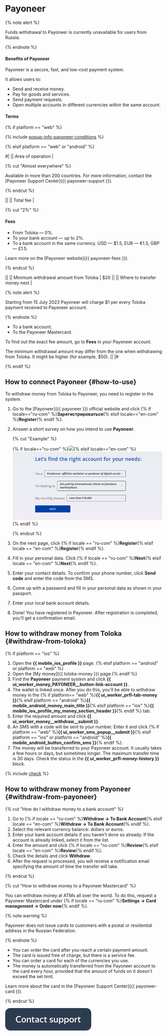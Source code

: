 # Payoneer

{% note alert %}

Funds withdrawal to Payoneer is currently unavailable for users from Russia.

{% endnote %}

#### Benefits of Payoneer

Payoneer is a secure, fast, and low-cost payment system.

It allows users to:

- Send and receive money.
- Pay for goods and services.
- Send payment requests.
- Open multiple accounts in different currencies within the same account.

#### Terms

{% if platform == "web" %}

{% include [popup-info-payoneer-conditions](../_includes/pay/popup-info/id-popup-info/payoneer-conditions.md) %}

{% elsif platform == "web" or "android" %}

#|
|| Area of operation |

{% cut "Almost everywhere" %}

Available in more than 200 countries. For more information, contact the [Payoneer Support Center]({{ payoneer-support }}).

{% endcut %}

||
|| Total fee |

{% cut "2%" %}

#### Fees

- From Toloka — 0%.
- To your bank account — up to 2%.
- To a bank account in the same currency. USD — $1.5, EUR — €1.5, GBP — £1.5.

Learn more on the [Payoneer website]({{ payoneer-fees }}).

{% endcut %}

||
|| Minimum withdrawal amount from Toloka | $20 ||
|| Where to transfer money next |

{% note alert %}

Starting from 15 July 2023 Payoneer will charge $1 per every Toloka payment received to Payoneer account.

{% endnote %}

 - To a bank account.
 - To the Payoneer Mastercard.

To find out the exact fee amount, go to **Fees** in your Payoneer account.

The minimum withdrawal amount may differ from the one when withdrawing from Toloka. It might be higher (for example, $50). ||
|#

{% endif %}

## How to connect Payoneer {#how-to-use}

To withdraw money from Toloka to Payoneer, you need to register in the system.

1. Go to the [Payoneer]({{ payoneer }}) official website and click {% if locale=="ru-com" %}**Зарегистрироваться**{% elsif locale=="en-com" %}**Register**{% endif %}.
1. Answer a short survey on how you intend to use **Payoneer**.

    {% cut "Example" %}

    {% if locale=="ru-com" %}![](../assets/Payoneer/Payoneer-registration_rus_1.png){% elsif locale=="en-com" %}![](../assets/Payoneer/Payoneer-registration_en_1.png){% endif %}

    {% endcut %}

1. On the next page, click {% if locale == "ru-com" %}**Register**{% elsif locale == "en-com" %}**Register**{% endif %}.
1. Fill in your personal data. Click {% if locale == "ru-com" %}**Next**{% elsif locale == "en-com" %}**Next**{% endif %}.
1. Enter your contact details. To confirm your phone number, click **Send code** and enter the code from the SMS.
1. Come up with a password and fill in your personal data as shown in your passport.
1. Enter your local bank account details.
1. Done! You have registered in Payoneer. After registration is completed, you'll get a confirmation email.


## How to withdraw money from Toloka {#withdraw-from-toloka}

{% if platform == "ios" %}
1. Open the **{{ mobile_ios_profile }}** page.
   {% elsif platform == "android" or platform == "web" %}
1. Open the [My money]({{ toloka-money }}) page.{% endif %}
1. Find the **Payoneer** payment system and click **{{ ui_worker_money_PAYONEER__button-link-account }}**.
1. The wallet is linked once. After you do this, you'll be able to withdraw money in the {% if platform== "web" %}**{{ ui_worker_prfl-tab-money }}**{% elsif platform == "android" %}**{{ mobile_android_money_main_title }}**{% elsif platform == "ios" %}**{{ mobile_ios_profile_my_money_section_header }}**{% endif %} tab.
1. Enter the required amount and click **{{ ui_worker_money__withdraw__submit }}**.
1. An SMS with a code will be sent to your number. Enter it and click {% if platform == "web" %}**{{ ui_worker_sms_popup__submit }}**{% elsif platform == "ios" or platform == "android" %}**{{ mobile_android_button_confirm_sms }}**{% endif %}.
1. The money will be transferred to your Payoneer account. It usually takes a few hours or days, but sometimes longer. The maximum transfer time is 30 days. Check the status in the **{{ ui_worker_prfl-money-history }}** block.

{% include [check](../_includes/pay/about/check.md) %}


## How to withdraw money from Payoneer {#withdraw-from-payoneer}

{% cut "How do I withdraw money to a bank account" %}

1. Go to {% if locale == "ru-com" %}**Withdraw → To Bank Account**{% elsif locale == "en-com" %}**Withdraw → To Bank Account**{% endif %}.
1. Select the relevant currency balance: dollars or euros.
1. Enter your bank account details if you haven't done so already. If the account is already linked, select it from the list.
1. Enter the amount and click {% if locale == "ru-com" %}**Review**{% elsif locale == "en-com" %}**Review**{% endif %}.
1. Check the details and click **Withdraw**.
1. After the request is processed, you will receive a notification email specifying the amount of time the transfer will take.

{% endcut %}

{% cut "How to withdraw money to a Payoneer Mastercard" %}

You can withdraw money at ATMs all over the world. To do this, request a Payoneer Mastercard under {% if locale == "ru-com" %}**Settings → Card management → Order now**{% endif %}.

{% note warning %}

Payoneer does not issue cards to customers with a postal or residential address in the Russian Federation.

{% endnote %}

- You can order the card after you reach a certain payment amount.
- The card is issued free of charge, but there is a service fee.
- You can order a card for each of the currencies you use.
- The money is automatically transferred from the Payoneer account to the card every hour, provided that the amount of funds on it doesn't exceed the set limit.

Learn more about the card in the [Payoneer Support Center]({{ payoneer-card }}).

{% endcut %}

[![](../assets/buttons/contact-support.svg)](../troubleshooting/troubleshooting.md#money_withdrawal)

